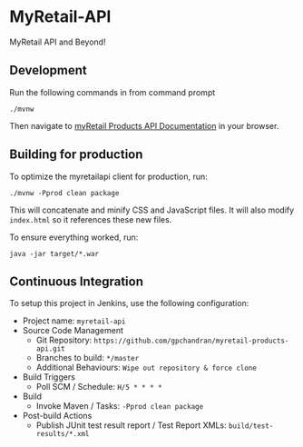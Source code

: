 # MyRetail-API

MyRetail API and Beyond!

## Development
Run the following commands in from command prompt

    ./mvnw
    
Then navigate to [myRetail Products API Documentation](http://localhost:8080/swagger-ui/index.html) in your browser.

## Building for production

To optimize the myretailapi client for production, run:

    ./mvnw -Pprod clean package

This will concatenate and minify CSS and JavaScript files. It will also modify `index.html` so it references
these new files.

To ensure everything worked, run:

    java -jar target/*.war
    
## Continuous Integration

To setup this project in Jenkins, use the following configuration:

* Project name: `myretail-api`
* Source Code Management
    * Git Repository: `https://github.com/gpchandran/myretail-products-api.git`
    * Branches to build: `*/master`
    * Additional Behaviours: `Wipe out repository & force clone`
* Build Triggers
    * Poll SCM / Schedule: `H/5 * * * *`
* Build
    * Invoke Maven / Tasks: `-Pprod clean package`
* Post-build Actions
    * Publish JUnit test result report / Test Report XMLs: `build/test-results/*.xml`

[JHipster]: https://jhipster.github.io/
[Gatling]: http://gatling.io/
[Node.js]: https://nodejs.org/
[Bower]: http://bower.io/
[Gulp]: http://gulpjs.com/
[BrowserSync]: http://www.browsersync.io/
[Karma]: http://karma-runner.github.io/
[Jasmine]: http://jasmine.github.io/2.0/introduction.html
[Protractor]: https://angular.github.io/protractor/
